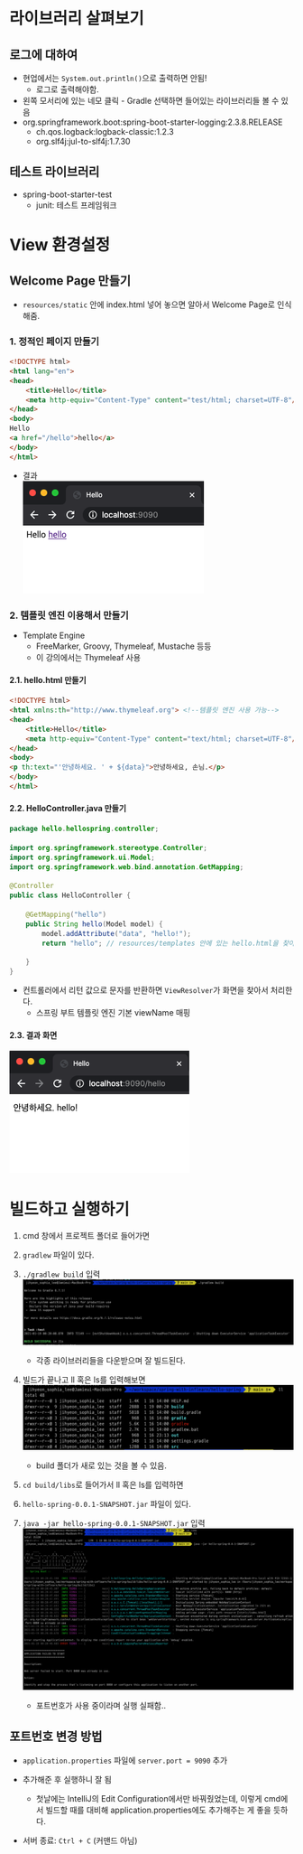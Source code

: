 # 라이브러리 살펴보기

## 로그에 대하여
- 현업에서는 `System.out.println()`으로 출력하면 안됨!
  - 로그로 출력해야함.
- 왼쪽 모서리에 있는 네모 클릭 - Gradle 선택하면 들어있는 라이브러리들 볼 수 있음
- org.springframework.boot:spring-boot-starter-logging:2.3.8.RELEASE
  - ch.qos.logback:logback-classic:1.2.3
  - org.slf4j:jul-to-slf4j:1.7.30

## 테스트 라이브러리
- spring-boot-starter-test
  - junit: 테스트 프레임워크

# View 환경설정

## Welcome Page 만들기
- `resources/static` 안에 index.html 넣어 놓으면 알아서 Welcome Page로 인식해줌.
### 1. 정적인 페이지 만들기
```html
<!DOCTYPE html>
<html lang="en">
<head>
    <title>Hello</title>
    <meta http-equiv="Content-Type" content="test/html; charset=UTF-8"/>
</head>
<body>
Hello
<a href="/hello">hello</a>
</body>
</html>
```
- 결과<br/>
![screenshot](./img/day2_index.png)
### 2. 템플릿 엔진 이용해서 만들기
- Template Engine
  - FreeMarker, Groovy, Thymeleaf, Mustache 등등
  - 이 강의에서는 Thymeleaf 사용

#### 2.1. hello.html 만들기
```html
<!DOCTYPE html>
<html xmlns:th="http://www.thymeleaf.org"> <!--템플릿 엔진 사용 가능-->
<head>
    <title>Hello</title>
    <meta http-equiv="Content-Type" content="text/html; charset=UTF-8"/>
</head>
<body>
<p th:text="'안녕하세요. ' + ${data}">안녕하세요, 손님.</p>
</body>
</html>
```

#### 2.2. HelloController.java 만들기
```java
package hello.hellospring.controller;

import org.springframework.stereotype.Controller;
import org.springframework.ui.Model;
import org.springframework.web.bind.annotation.GetMapping;

@Controller
public class HelloController {

    @GetMapping("hello")
    public String hello(Model model) {
        model.addAttribute("data", "hello!");
        return "hello"; // resources/templates 안에 있는 hello.html을 찾아줘

    }
}

```
- 컨트롤러에서 리턴 값으로 문자를 반환하면 `ViewResolver`가 화면을 찾아서 처리한다.
  - 스프링 부트 템플릿 엔진 기본 viewName 매핑


#### 2.3. 결과 화면
![screenshot](img/day2_hello.png)

# 빌드하고 실행하기

1. cmd 창에서 프로젝트 폴더로 들어가면
2. `gradlew` 파일이 있다.
3. `./gradlew build` 입력<br/>
![screenshot](./img/day2_build1.png)
   - 각종 라이브러리들을 다운받으며 잘 빌드된다.

4. 빌드가 끝나고 ll 혹은 ls를 입력해보면<br/>
![screenshot](./img/day2_build2.png)
   - build 폴더가 새로 있는 것을 볼 수 있음.
5. `cd build/libs`로 들어가서 ll 혹은 ls를 입력하면
6. `hello-spring-0.0.1-SNAPSHOT.jar` 파일이 있다.
7. `java -jar hello-spring-0.0.1-SNAPSHOT.jar` 입력<br/>
![screenshot](img/day2_build3.png)
   - 포트번호가 사용 중이라며 실행 실패함..

## 포트번호 변경 방법
- `application.properties` 파일에 `server.port = 9090` 추가
- 추가해준 후 실행하니 잘 됨
  - 첫날에는 IntelliJ의 Edit Configuration에서만 바꿔줬었는데, 이렇게 cmd에서 빌드할 때를 대비해 application.properties에도 추가해주는 게 좋을 듯하다.

- 서버 종료: `Ctrl + C` (커맨드 아님)